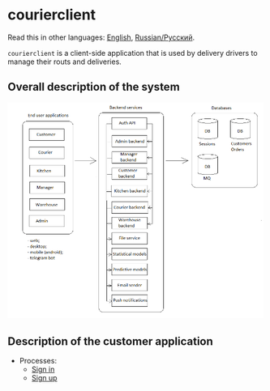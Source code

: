 # courierclient

Read this in other languages: [English](courierclient.md), [Russian/Русский](courierclient.ru.md). 

`courierclient` is a client-side application that is used by delivery drivers to manage their routs and deliveries.

## Overall description of the system 

![system_overall](../img/system_overall.png)

## Description of the customer application

- Processes:
    - [Sign in](../processes/customer/signin.md)
    - [Sign up](../processes/customer/signup.md)
